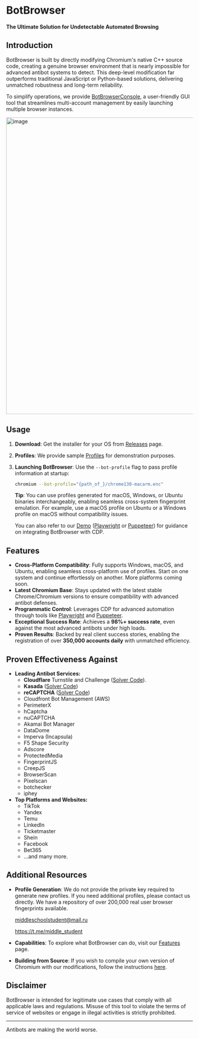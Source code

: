 # BotBrowser

**The Ultimate Solution for Undetectable Automated Browsing**

## Introduction

BotBrowser is built by directly modifying Chromium's native C++ source code, creating a genuine browser environment that is nearly impossible for advanced antibot systems to detect. This deep-level modification far outperforms traditional JavaScript or Python-based solutions, delivering unmatched robustness and long-term reliability.

To simplify operations, we provide [BotBrowserConsole](https://github.com/MiddleSchoolStudent/BotBrowser-Console), a user-friendly GUI tool that streamlines multi-account management by easily launching multiple browser instances.

<img width="800" alt="image" src="https://github.com/user-attachments/assets/e9c0b656-83b0-4be5-986e-d4bc3c04b4b5">


## Usage

1. **Download**: Get the installer for your OS from [Releases](https://github.com/MiddleSchoolStudent/BotBrowser/releases) page.
2. **Profiles**: We provide sample [Profiles](profiles) for demonstration purposes.
3. **Launching BotBrowser**: Use the `--bot-profile` flag to pass profile information at startup:

   ```bash
   chromium --bot-profile="{path_of_}/chrome130-macarm.enc"
   ```

    **Tip**: You can use profiles generated for macOS, Windows, or Ubuntu binaries interchangeably, enabling seamless cross-system fingerprint emulation. For example, use a macOS profile on Ubuntu or a Windows profile on macOS without compatibility issues.

    You can also refer to our [Demo](demo) ([Playwright](demo/playwright) or [Puppeteer](demo/puppeteer)) for guidance on integrating BotBrowser with CDP.


## Features

- **Cross-Platform Compatibility**: Fully supports Windows, macOS, and Ubuntu, enabling seamless cross-platform use of profiles. Start on one system and continue effortlessly on another. More platforms coming soon.
- **Latest Chromium Base**: Stays updated with the latest stable Chrome/Chromium versions to ensure compatibility with advanced antibot defenses.
- **Programmatic Control**: Leverages CDP for advanced automation through tools like [Playwright](demo/playwright) and [Puppeteer](demo/puppeteer).
- **Exceptional Success Rate**: Achieves a **98%+ success rate**, even against the most advanced antibots under high loads.
- **Proven Results**: Backed by real client success stories, enabling the registration of over **350,000 accounts daily** with unmatched efficiency.

## Proven Effectiveness Against

- **Leading Antibot Services:**
  - **Cloudflare** Turnstile and Challenge ([Solver Code](tests/tests/antibots/cloudflare.spec.ts)).
  - **Kasada** ([Solver Code](tests/tests/antibots/kasada.spec.ts))
  - **reCAPTCHA** ([Solver Code](tests/tests/antibots/recaptcha.spec.ts))
  - Cloudfront Bot Management (AWS)
  - PerimeterX
  - hCaptcha
  - nuCAPTCHA
  - Akamai Bot Manager
  - DataDome
  - Imperva (Incapsula)
  - F5 Shape Security
  - Adscore
  - ProtectedMedia
  - FingerprintJS
  - CreepJS
  - BrowserScan
  - Pixelscan
  - botchecker
  - iphey
- **Top Platforms and Websites:**
  - TikTok
  - Yandex
  - Temu
  - LinkedIn
  - Ticketmaster
  - Shein
  - Facebook
  - Bet365
  - ...and many more.


## Additional Resources

- **Profile Generation**: We do not provide the private key required to generate new profiles. If you need additional profiles, please contact us directly. We have a repository of over 200,000 real user browser fingerprints available.

  middleschoolstudent@mail.ru

  https://t.me/middle_student

- **Capabilities**: To explore what BotBrowser can do, visit our [Features](profiles#features) page.
- **Building from Source**: If you wish to compile your own version of Chromium with our modifications, follow the instructions [here](build).

## Disclaimer

BotBrowser is intended for legitimate use cases that comply with all applicable laws and regulations. Misuse of this tool to violate the terms of service of websites or engage in illegal activities is strictly prohibited.

---

Antibots are making the world worse.
